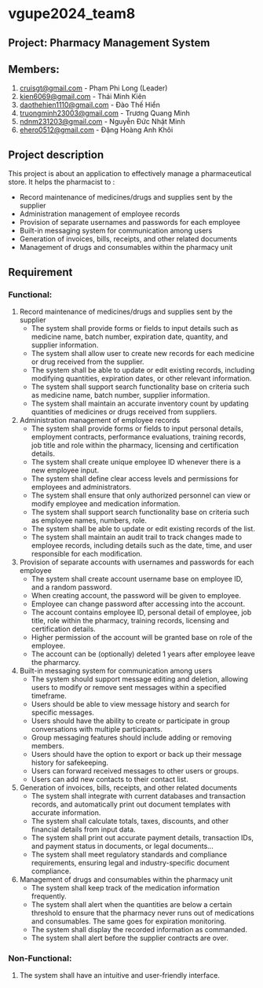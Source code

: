 # vgupe2024_team8
## Project: Pharmacy Management System
## Members:
 1. cruisgt@gmail.com - Phạm Phi Long (Leader)
 2. kien6069@gmail.com - Thái Minh Kiên
 3. daothehien1110@gmail.com - Đào Thế Hiển
 4. truongminh23003@gmail.com - Trương Quang Minh
 5. ndnm231203@gmail.com - Nguyễn Đức Nhật Minh 
 6. ehero0512@gmail.com - Đặng Hoàng Anh Khôi

## Project description
This project is about an application to effectively manage a pharmaceutical store. It helps the pharmacist to :
- Record maintenance of medicines/drugs and supplies sent by the supplier
- Administration management of employee records
- Provision of separate usernames and passwords for each employee
- Built-in messaging system for communication among users
- Generation of invoices, bills, receipts, and other related documents
- Management of drugs and consumables within the pharmacy unit

## Requirement 
### Functional:   
   1. Record maintenance of medicines/drugs and supplies sent by the supplier
      - The system shall provide forms or fields to input details such as medicine name, batch number, expiration date, quantity, and supplier information.
      - The system shall allow user to create new records for each medicine or drug received from the supplier.
      - The system shall be able to update or edit existing records, including modifying quantities, expiration dates, or other relevant information.
      - The system shall support search functionality base on criteria such as medicine name, batch number, supplier information.
      - The system shall maintain an accurate inventory count by updating quantities of medicines or drugs received from suppliers.
   2. Administration management of employee records
      - The system shall provide forms or fields to input personal details, employment contracts, performance evaluations, training records, job title and role within the pharmacy, licensing and certification details.
      - The system shall create unique employee ID whenever there is a new employee input.
      - The system shall define clear access levels and permissions for employees and administrators.
      - The system shall ensure that only authorized personnel can view or modify employee and medication information.
      - The system shall support search functionality base on criteria such as employee names, numbers, role.
      - The system shall be able to update or edit existing records of the list.
      - The system shall maintain an audit trail to track changes made to employee records, including details such as the date, time, and user responsible for each modification.
   3. Provision of separate accounts with usernames and passwords for each employee
      - The system shall create account username base on employee ID, and a random password.
      - When creating account, the password will be given to employee.
      - Employee can change password after accessing into the account.
      - The account contains employee ID, personal detail of employee, job title, role within the pharmacy, training records, licensing and certification details.
      - Higher permission of the account will be granted base on role of the employee.
      - The account can be (optionally) deleted 1 years after employee leave the pharmarcy.
   4. Built-in messaging system for communication among users
      - The system should support message editing and deletion, allowing users to modify or remove sent messages within a specified timeframe.
      - Users should be able to view message history and search for specific messages.
      - Users should have the ability to create or participate in group conversations with multiple participants.
      - Group messaging features should include adding or removing members.
      - Users should have the option to export or back up their message history for safekeeping.
      - Users can forward received messages to other users or groups.
      - Users can add new contacts to their contact list.
   5. Generation of invoices, bills, receipts, and other related documents
      - The system shall integrate with current databases and transaction records, and automatically print out document templates with accurate information.
      - The system shall calculate totals, taxes, discounts, and other financial details from input data.
      - The system shall print out accurate payment details, transaction IDs, and payment status in documents, or legal documents...
      - The system shall meet regulatory standards and compliance requirements, ensuring legal and industry-specific document compliance.
   6. Management of drugs and consumables within the pharmacy unit
      - The system shall keep track of the medication information frequently.
      - The system shall alert when the quantities are below a certain threshold to ensure that the pharmacy never runs out of medications and consumables. The same goes for expiration monitoring.
      - The system shall display the recorded information as commanded.
      - The system shall alert before the supplier contracts are over.
### Non-Functional:
   1. The system shall have an intuitive and user-friendly interface.
   

